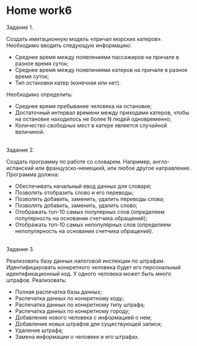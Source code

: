 # <b>Home work6</b>

Задание 1.<br>

Создать имитационную модель «причал морских катеров». Необходимо вводить следующую информацию:
<ul>
<li>Среднее время между появлениями пассажиров на причале в разное время суток;</li>
<li>Среднее время между появлениями катеров на причале в разное время суток;</li>
<li>Тип остановки катер (конечная или нет).</li>
</ul>
Необходимо определить:
<ul>
<li>Среднее время пребывание человека на остановке;</li>
<li>Достаточный интервал времени между приходами катеров, чтобы на остановке находилось не более N людей одновременно;</li>
<li>Количество свободных мест в катере является случайной величиной.</li>
</ul>

<br>Задание 2.<br>

Создать программу по работе со словарем. Например, англо-испанский или французско-немецкий, или любое другое направление. Программа должна:
<ul>
<li>Обеспечивать начальный ввод данных для словаря;</li>
<li>Позволять отобразить слово и его переводы;</li>
<li>Позволять добавить, заменить, удалить переводы слова;</li>
<li>Позволять добавить, заменить, удалить слово;</li>
<li>Отображать топ-10 самых популярных слов (определяем популярность на основании счетчика обращений);</li>
<li>Отображать топ-10 самых непопулярных слов (определяем непопулярность на основании счетчика обращений).</li>
</ul>

<br>Задание 3.<br>

Реализовать базу данных налоговой инспекции по штрафам. Идентифицировать конкретного человека будет его персональный идентификационный код. У одного человека может быть много штрафов. Реализовать:
<ul>
<li>Полная распечатка базы данных;</li>
<li>Распечатка данных по конкретному коду;</li>
<li>Распечатка данных по конкретному типу штрафа;</li>
<li>Распечатка данных по конкретному городу;</li>
<li>Добавление нового человека с информацией о нем;</li>
<li>Добавление новых штрафов для существующей записи;</li>
<li>Удаление штрафа;</li>
<li>Замена информации о человеке и его штрафах.</li>
</ul>

